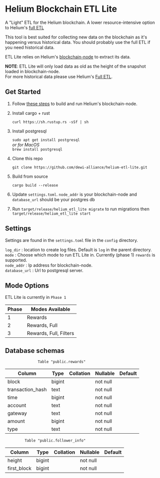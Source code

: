 # Helium Blockchain ETL Lite
A "Light" ETL for the Helium blockchain. A lower resource-intensive option to Helium's [full ETL](https://github.com/helium/blockchain-etl/)

This tool is best suited for collecting new data on the blockchain as it's happening versus historical data. You should probably use the full ETL if you need historical data.

ETL Lite relies on Helium's [blockchain-node]() to extract its data.

**NOTE**: ETL Lite will only load data as old as the height of the snapshot loaded in blockchain-node.  
For more historical data please use Helium's [Full ETL](https://github.com/helium/blockchain-etl/).

## Get Started

1. Follow [these steps](https://github.com/helium/blockchain-node#developer-usage) to build and run Helium's blockchain-node. 
2. Install cargo + rust 
   
   `curl https://sh.rustup.rs -sSf | sh`

3. Install postgresql
   
   `sudo apt get install postgresql`  
   *or for MacOS*  
   `brew install postgresql`

4. Clone this repo

   `git clone https://github.com/dewi-alliance/helium-etl-lite.git`

5. Build from source

   `cargo build --release`

6. Update `settings.toml`. `node_addr` is your blockchain-node and `database_url` should be your postgres db
7. Run `target/release/helium_etl_lite migrate` to run migrations then `target/release/helium_etl_lite start`

## Settings
Settings are found in the `settings.toml` file in the `config` directory.

`log_dir` : location to create log files. Default is `log` in the parent directory.  
`mode`    : Choose which mode to run ETL Lite in. Currently (phase 1) `rewards` is supported.  
`node_addr` : Ip address for blockchain-node.  
`database_url` : Url to postgresql server. 

## Mode Options
ETL Lite is currently in `Phase 1` 

| Phase     | Modes Available				 |
| --------- | ---------------------- |
| 1         | Rewards   						 |
| 2         | Rewards, Full 				 |
| 3         | Rewards, Full, Filters | 

## Database schemas
                   Table "public.rewards"
|     Column      |  Type  | Collation | Nullable | Default |
|-----------------|--------|-----------|----------|---------|
|block            | bigint |           | not null |
|transaction_hash | text   |           | not null |
|time             | bigint |           | not null |
|account          | text   |           | not null |
|gateway          | text   |           | not null |
|amount           | bigint |           | not null |
|type             | text   |           | not null |

             Table "public.follower_info"
|  Column    |  Type  | Collation | Nullable | Default |
|------------|--------|-----------|----------|---------|
|height      | bigint |           | not null |
|first_block | bigint |           | not null |